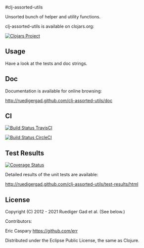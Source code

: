 #clj-assorted-utils

Unsorted bunch of helper and utility functions.

clj-assorted-utils is available on clojars.org:

[![Clojars Project](http://clojars.org/clj-assorted-utils/latest-version.svg)](http://clojars.org/clj-assorted-utils)

## Usage

Have a look at the tests and doc strings.


## Doc

Documentation is available for online browsing:

http://ruedigergad.github.com/clj-assorted-utils/doc

## CI
[![Build Status TravisCI](https://travis-ci.org/ruedigergad/clj-assorted-utils.png?branch=master)](https://travis-ci.org/ruedigergad/clj-assorted-utils)

[![Build Status CircleCI](https://circleci.com/gh/ruedigergad/clj-assorted-utils.svg?style=shield&circle-token=:circle-token)](https://circleci.com/gh/ruedigergad/clj-assorted-utils.svg?style=shield&circle-token=:circle-token)

## Test Results
[![Coverage Status](https://img.shields.io/coveralls/ruedigergad/clj-assorted-utils.svg)](https://coveralls.io/r/ruedigergad/clj-assorted-utils?branch=master)

Detailed results of the unit tests are available:

http://ruedigergad.github.com/clj-assorted-utils/test-results/html

## License

Copyright (C) 2012 - 2021 Ruediger Gad et al. (See below.)

Contributors:

Eric Caspary https://github.com/err

Distributed under the Eclipse Public License, the same as Clojure.

